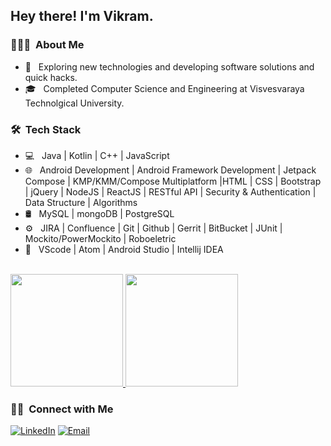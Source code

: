 <h2> Hey there! I'm Vikram.</h2>

<h3> 👨🏻‍💻 &nbsp;About Me </h3>

- 🤔 &nbsp; Exploring new technologies and developing software solutions and quick hacks.
- 🎓 &nbsp; Completed Computer Science and Engineering at Visvesvaraya Technolgical University.

<h3> 🛠 &nbsp;Tech Stack</h3>

- 💻 &nbsp; Java | Kotlin | C++ | JavaScript  
- 🌐 &nbsp; Android Development | Android Framework Development | Jetpack Compose | KMP/KMM/Compose Multiplatform |HTML | CSS | Bootstrap | jQuery | NodeJS | ReactJS | RESTful API | Security & Authentication | Data Structure | Algorithms
- 🛢 &nbsp; MySQL | mongoDB | PostgreSQL 
- ⚙️ &nbsp; JIRA | Confluence | Git | Github | Gerrit | BitBucket | JUnit | Mockito/PowerMockito | Roboeletric
- 🔧 &nbsp; VScode | Atom | Android Studio | Intellij IDEA

<br/>

<a href="https://github.com/VikramSingh151">
  <img height="180em" src="https://github-readme-stats.vercel.app/api?username=VikramSingh151&theme=buefy&show_icons=true" />
  <img height="180em" src="https://github-readme-stats.vercel.app/api/top-langs/?username=VikramSingh151&theme=buefy&layout=compact" />
</a>

<br/>

<h3> 🤝🏻 &nbsp;Connect with Me </h3>

<p align="center">

<a href="https://www.linkedin.com/in/vikram-singh-518214107/"><img alt="LinkedIn" src="https://img.shields.io/badge/LinkedIn-Vikram%20Singh-blue?style=flat-square&logo=linkedin"></a>
<a href="mailto:vsr7566210@gmail.com"><img alt="Email" src="https://img.shields.io/badge/Email-vsr7566210@gmail.com-blue?style=flat-square&logo=gmail"></a>
</p>

